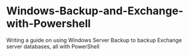 # Windows-Backup-and-Exchange-with-Powershell
Writing a guide on using Windows Server Backup to backup Exchange server databases, all with PowerShell
